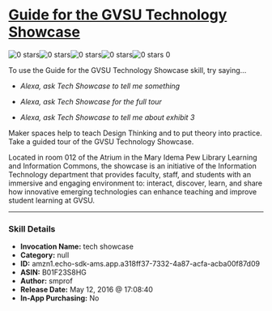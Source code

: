 # [Guide for the GVSU Technology Showcase](http://alexa.amazon.com/#skills/amzn1.echo-sdk-ams.app.a318ff37-7332-4a87-acfa-acba00f87d09)
![0 stars](../../images/ic_star_border_black_18dp_1x.png)![0 stars](../../images/ic_star_border_black_18dp_1x.png)![0 stars](../../images/ic_star_border_black_18dp_1x.png)![0 stars](../../images/ic_star_border_black_18dp_1x.png)![0 stars](../../images/ic_star_border_black_18dp_1x.png) 0

To use the Guide for the GVSU Technology Showcase skill, try saying...

* *Alexa, ask Tech Showcase to tell me something*

* *Alexa, ask Tech Showcase for the full tour*

* *Alexa, ask Tech Showcase to tell me about exhibit 3*

Maker spaces help to teach Design Thinking and to put theory into practice.  Take a guided tour of the GVSU Technology Showcase.

Located in room 012 of the Atrium in the Mary Idema Pew Library Learning and Information Commons, the showcase is an initiative of the Information Technology department that provides faculty, staff, and students with an immersive and engaging environment to: interact, discover, learn, and share how innovative emerging technologies can enhance teaching and improve student learning at GVSU.

***

### Skill Details

* **Invocation Name:** tech showcase
* **Category:** null
* **ID:** amzn1.echo-sdk-ams.app.a318ff37-7332-4a87-acfa-acba00f87d09
* **ASIN:** B01F23S8HG
* **Author:** smprof
* **Release Date:** May 12, 2016 @ 17:08:40
* **In-App Purchasing:** No
